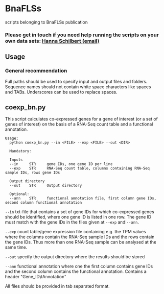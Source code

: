 # BnaFLSs 
scripts belonging to BnaFLSs publication

### Please get in touch if you need help running the scripts on your own data sets: [Hanna Schilbert (email)](mailto:hschilbe@cebitec.uni-bielefeld.de?subject=[GitHub]BnaFLSs_scripts_request) ###

## Usage

### General recommendation

Full paths should be used to specify input and output files and folders. Sequence names should not contain white space characters like spaces and TABs. Underscores can be used to replace spaces.

## coexp_bn.py
This script calculates co-expressed genes for a gene of interest (or a set of genes of interest) on the basis of a RNA-Seq count table and a functional annotation. 

```
Usage:
  python coexp_bn.py --in <FILE> --exp <FILE> --out <DIR>
  
  Mandatory:
  
  Inputs 
  --in     STR     gene IDs, one gene ID per line
  --exp    STR     RNA-Seq count table, columns containing RNA-Seq sample IDs, rows gene IDs
  
  Output directory
  --out    STR     Output directory
  
  Optional:
  --ann    STR     functional annotation file, first column gene IDs, second column functional annotation
```

`--in` txt-file that contains a set of gene IDs for which co-expressed genes should be identified, where one gene ID is listed in one row. The gene ID must match with the gene IDs in the files given at `--exp` and `--ann`.

`--exp` count table/gene expression file containing e.g. the TPM values where the columns contain the RNA-Seq sample IDs and the rows contain the gene IDs. Thus more than one RNA-Seq sample can be analysed at the same time. 

`--out` specify the output directory where the results should be stored

`--ann` functional annotation where one the first column contains gene IDs and the second column contains the functional annotation. Contains a header "Gene_ID\tAnnotation"

All files should be provided in tab separated format.
